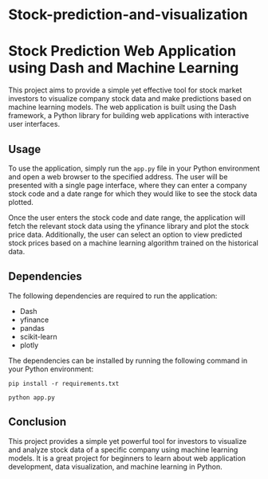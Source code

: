 # Stock-prediction-and-visualization
# Stock Prediction Web Application using Dash and Machine Learning
This project aims to provide a simple yet effective tool for stock market investors to visualize company stock data and make predictions based on machine learning models. The web application is built using the Dash framework, a Python library for building web applications with interactive user interfaces.

## Usage

To use the application, simply run the `app.py` file in your Python environment and open a web browser to the specified address. The user will be presented with a single page interface, where they can enter a company stock code and a date range for which they would like to see the stock data plotted. 

Once the user enters the stock code and date range, the application will fetch the relevant stock data using the yfinance library and plot the stock price data. Additionally, the user can select an option to view predicted stock prices based on a machine learning algorithm trained on the historical data.

## Dependencies

The following dependencies are required to run the application:

- Dash
- yfinance
- pandas
- scikit-learn
- plotly

The dependencies can be installed by running the following command in your Python environment:

```
pip install -r requirements.txt
```
```
python app.py
```

## Conclusion

This project provides a simple yet powerful tool for investors to visualize and analyze stock data of a specific company using machine learning models. It is a great project for beginners to learn about web application development, data visualization, and machine learning in Python.
